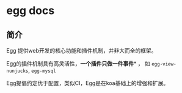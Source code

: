 egg docs 
========

简介
---
Egg 提供web开发的核心功能和插件机制，并非大而全的框架。

Egg的插件机制具有高灵活性，**一个插件只做一件事件*** ， 如 `egg-view-nunjucks`, `egg-mysql`

Egg提倡约定优于配置，类似CI，Egg是在koa基础上的增强和扩展。